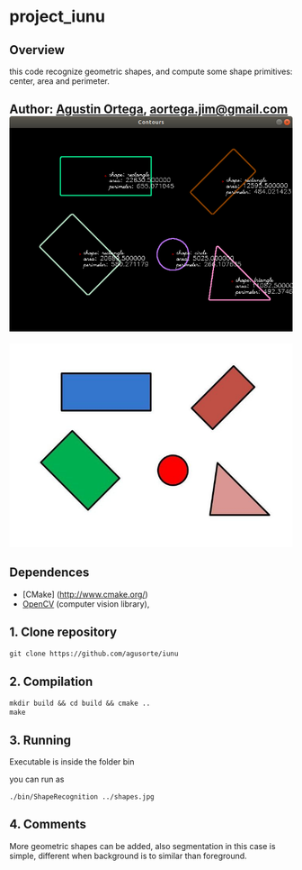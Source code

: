 # project_iunu


## Overview
this code recognize geometric shapes, and compute some shape primitives: center, area and perimeter.


**Author: [Agustin Ortega](https://github.com/agusorte), aortega.jim@gmail.com**
![image_output: image](doc/output.png)
-
![image_output: image](shapes.jpg)
## Dependences

- [CMake] (http://www.cmake.org/) 
- [OpenCV](http://opencv.org/) (computer vision library),


## 1. Clone repository
	git clone https://github.com/agusorte/iunu


## 2. Compilation

	mkdir build && cd build && cmake ..
	make



## 3. Running

Executable is inside the folder bin

you can run as

	./bin/ShapeRecognition ../shapes.jpg




## 4. Comments

More geometric shapes can be added, also segmentation in this case is simple,  different when background is to similar than foreground.


